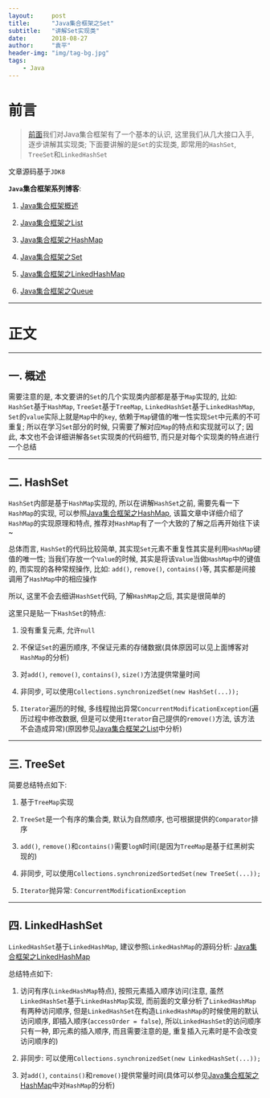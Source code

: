 ```yaml
---
layout:     post
title:      "Java集合框架之Set"
subtitle:   "讲解Set实现类"
date:       2018-08-27
author:     "袁平"
header-img: "img/tag-bg.jpg"
tags:
    - Java
---
```


# 前言

> [前面](https://husteryp.github.io/2018/08/26/Java%E9%9B%86%E5%90%88%E6%A1%86%E6%9E%B6%E6%A6%82%E8%BF%B0/)我们对Java集合框架有了一个基本的认识, 这里我们从几大接口入手, 逐步讲解其实现类; 下面要讲解的是`Set`的实现类, 即常用的`HashSet`, `TreeSet`和`LinkedHashSet`

文章源码基于`JDK8`


**`Java`集合框架系列博客**: 

1. [Java集合框架概述](https://husteryp.github.io/2018/08/26/Java%E9%9B%86%E5%90%88%E6%A1%86%E6%9E%B6%E6%A6%82%E8%BF%B0/)

2. [Java集合框架之List](https://husteryp.github.io/2018/08/27/Java%E9%9B%86%E5%90%88%E6%A1%86%E6%9E%B6%E4%B9%8BList/)

3. [Java集合框架之HashMap](https://husteryp.github.io/2018/08/27/Java%E9%9B%86%E5%90%88%E6%A1%86%E6%9E%B6%E4%B9%8BHashMap/)

4. [Java集合框架之Set](https://husteryp.github.io/2018/08/27/Java%E9%9B%86%E5%90%88%E6%A1%86%E6%9E%B6%E4%B9%8BSet/)

5. [Java集合框架之LinkedHashMap](https://husteryp.github.io/2018/08/28/Java%E9%9B%86%E5%90%88%E6%A1%86%E6%9E%B6%E4%B9%8BLinkedHashMap/)

6. [Java集合框架之Queue](https://husteryp.github.io/2018/09/06/Java%E9%9B%86%E5%90%88%E6%A1%86%E6%9E%B6%E4%B9%8BQueue/)


----

# 正文

----

## 一. 概述

需要注意的是, 本文要讲的`Set`的几个实现类内部都是基于`Map`实现的, 比如: `HashSet`基于`HashMap`, `TreeSet`基于`TreeMap`, `LinkedHashSet`基于`LinkedHashMap`, `Set`的`value`实际上就是`Map`中的`key`, 依赖于`Map`键值的唯一性实现`Set`中元素的不可重复; 所以在学习`Set`部分的时候, 只需要了解对应`Map`的特点和实现就可以了; 因此, 本文也不会详细讲解各`Set`实现类的代码细节, 而只是对每个实现类的特点进行一个总结

-----

## 二. HashSet

`HashSet`内部是基于`HashMap`实现的, 所以在讲解`HashSet`之前, 需要先看一下`HashMap`的实现, 可以参照[Java集合框架之HashMap](https://husteryp.github.io/2018/08/27/Java%E9%9B%86%E5%90%88%E6%A1%86%E6%9E%B6%E4%B9%8BHashMap/), 该篇文章中详细介绍了`HashMap`的实现原理和特点, 推荐对`HashMap`有了一个大致的了解之后再开始往下读 ~

总体而言, `HashSet`的代码比较简单, 其实现`Set`元素不重复性其实是利用`HashMap`键值的唯一性; 当我们存放一个`Value`的时候, 其实是将该`Value`当做`HashMap`中的键值的,  而实现的各种常规操作, 比如: `add()`, `remove()`, `contains()`等, 其实都是间接调用了`HashMap`中的相应操作

所以, 这里不会去细讲`HashSet`代码, 了解`HashMap`之后, 其实是很简单的

这里只是贴一下`HashSet`的特点:

1. 没有重复元素, 允许`null`

2. 不保证`Set`的遍历顺序, 不保证元素的存储数据(具体原因可以见上面博客对`HashMap`的分析)

3. 对`add()`, `remove()`, `contains()`, `size()`方法提供常量时间

4. 非同步, 可以使用`Collections.synchronizedSet(new HashSet(...));`

5. `Iterator`遍历的时候, 多线程抛出异常`ConcurrentModificationException`(遍历过程中修改数据, 但是可以使用`Iterator`自己提供的`remove()`方法, 该方法不会造成异常)(原因参见[Java集合框架之List](https://husteryp.github.io/2018/08/27/Java%E9%9B%86%E5%90%88%E6%A1%86%E6%9E%B6%E4%B9%8BList/)中分析)



-----

## 三. TreeSet

简要总结特点如下: 

1. 基于`TreeMap`实现

2. `TreeSet`是一个有序的集合类, 默认为自然顺序, 也可根据提供的`Comparator`排序

3. `add()`, `remove()`和`contains()`需要`logN`时间(是因为`TreeMap`是基于红黑树实现的)

4. 非同步, 可以使用`Collections.synchronizedSortedSet(new TreeSet(...));`

5. `Iterator`抛异常: `ConcurrentModificationException`

---------

## 四. LinkedHashSet

`LinkedHashSet`基于`LinkedHashMap`, 建议参照`LinkedHashMap`的源码分析: [Java集合框架之LinkedHashMap](https://husteryp.github.io/2018/08/28/Java%E9%9B%86%E5%90%88%E6%A1%86%E6%9E%B6%E4%B9%8BLinkedHashMap/)

总结特点如下: 

1. 访问有序(`LinkedHashMap`特点), 按照元素插入顺序访问(注意, 虽然`LinkedHashSet`基于`LinkedHashMap`实现, 而前面的文章分析了`LinkedHashMap`有两种访问顺序, 但是`LinkedHashSet`在构造`LinkedHashMap`的时候使用的默认访问顺序, 即插入顺序(`accessOrder = false`), 所以`LinkedHashSet`的访问顺序只有一种, 即元素的插入顺序, 而且需要注意的是, 重复插入元素时是不会改变访问顺序的)

2. 非同步: 可以使用`Collections.synchronizedSet(new LinkedHashSet(...));`

3. 对`add()`, `contains()`和`remove()`提供常量时间(具体可以参见[Java集合框架之HashMap](https://husteryp.github.io/2018/08/27/Java%E9%9B%86%E5%90%88%E6%A1%86%E6%9E%B6%E4%B9%8BHashMap/)中对`HashMap`的分析)


